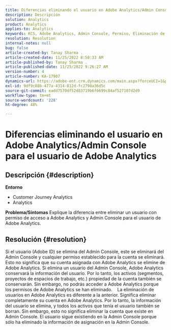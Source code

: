 ```yaml
---
title: Diferencias eliminando el usuario en Adobe Analytics/Admin Console para el usuario de Adobe Analytics
description: Descripción
solution: Analytics
product: Analytics
applies-to: Analytics
keywords: KCS, Adobe Analytics, Admin Console, Permiso, Eliminación de usuarios, Eliminación de usuarios
resolution: Resolution
internal-notes: null
bug: false
article-created-by: Tanay Sharma .
article-created-date: 11/25/2022 8:50:33 AM
article-published-by: Tanay Sharma .
article-published-date: 11/25/2022 9:26:27 AM
version-number: 4
article-number: KA-17907
dynamics-url: https://adobe-ent.crm.dynamics.com/main.aspx?forceUCI=1&pagetype=entityrecord&etn=knowledgearticle&id=bbe3b632-9e6c-ed11-9561-6045bd006e5a
exl-id: 9df9c88b-477a-4314-812d-fc2790a36d5c
source-git-commit: eadd7570df52d83719b6f6699c84af527107d2d9
workflow-type: tm+mt
source-wordcount: '228'
ht-degree: 48%

---
```


# Diferencias eliminando el usuario en Adobe Analytics/Admin Console para el usuario de Adobe Analytics

## Descripción {#description}

<b>Entorno</b>
- Customer Journey Analytics
- Analytics



<b>Problema/Síntomas</b>
Explique la diferencia entre eliminar un usuario con permiso de acceso a Adobe Analytics y Admin Console para el usuario de Adobe Analytics.


## Resolución {#resolution}


Si el usuario (Adobe ID) se elimina del Admin Console, este se eliminará del Admin Console y cualquier permiso establecido para la cuenta se eliminará.
Esto no significa que su cuenta asignada con Adobe Analytics se elimine de Adobe Analytics. Si elimina un usuario del Admin Console, Adobe Analytics conservará la información del usuario.
Por lo tanto, los activos (segmentos, proyectos de espacios de trabajo, etc.) propiedad de la cuenta también se conservarán.
Sin embargo, no podrás acceder a Adobe Analytics porque los permisos de Adobe Analytics se han eliminado.
  
La eliminación de usuarios en Adobe Analytics es diferente a la anterior. Significa eliminar completamente su cuenta en Adobe Analytics.
Por lo tanto, la información del usuario se elimina, y todos los activos que tenía el usuario también se borran.
Sin embargo, esto no significa eliminar la cuenta que existe en Admin Console. El usuario sigue existiendo en la Admin Console porque sólo ha eliminado la información de asignación en la Admin Console.
